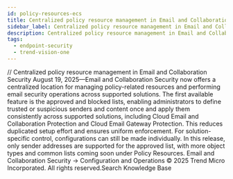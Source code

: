```yaml
---
id: policy-resources-ecs
title: Centralized policy resource management in Email and Collaboration Security
sidebar_label: Centralized policy resource management in Email and Collaboration Security
description: Centralized policy resource management in Email and Collaboration Security
tags:
  - endpoint-security
  - trend-vision-one
---
```


/*<![CDATA[*/ $('#title').html($('meta[name=map-description]').attr('content')); /*]]>*/ Centralized policy resource management in Email and Collaboration Security August 19, 2025—Email and Collaboration Security now offers a centralized location for managing policy-related resources and performing email security operations across supported solutions. The first available feature is the approved and blocked lists, enabling administrators to define trusted or suspicious senders and content once and apply them consistently across supported solutions, including Cloud Email and Collaboration Protection and Cloud Email Gateway Protection. This reduces duplicated setup effort and ensures uniform enforcement. For solution-specific control, configurations can still be made individually. In this release, only sender addresses are supported for the approved list, with more object types and common lists coming soon under Policy Resources. Email and Collaboration Security → Configuration and Operations © 2025 Trend Micro Incorporated. All rights reserved.Search Knowledge Base